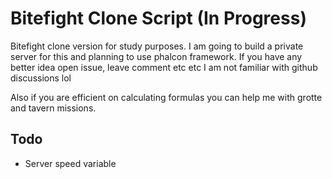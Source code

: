 # Bitefight Clone Script (In Progress)

Bitefight clone version for study purposes. I am going to build a private server for this and planning to use phalcon framework. If you have any better idea open issue, leave comment etc etc I am not familiar with github discussions lol

Also if you are efficient on calculating formulas you can help me with grotte and tavern missions.

## Todo

- Server speed variable
